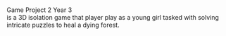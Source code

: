 <br> Game Project 2 Year 3 </br>
is a 3D isolation game that player play as a young girl tasked with solving intricate puzzles to heal a dying forest.
